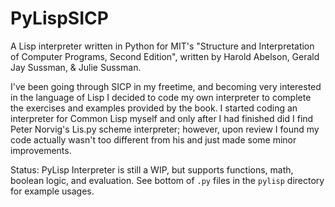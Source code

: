 # PyLispSICP
A Lisp interpreter written in Python for MIT's "Structure and Interpretation of Computer Programs, Second Edition", written by Harold Abelson, Gerald Jay Sussman, & Julie Sussman.

I've been going through SICP in my freetime, and becoming very interested in the language of Lisp I decided to code my own interpreter to complete the exercises and examples provided by the book.  I started coding an interpreter for Common Lisp myself and only after I had finished did I find Peter Norvig's Lis.py scheme interpreter; however, upon review I found my code actually wasn't too different from his and just made some minor improvements.

Status: PyLisp Interpreter is still a WIP, but supports functions, math, boolean logic, and evaluation. See bottom of `.py` files in the `pylisp` directory for example usages.
